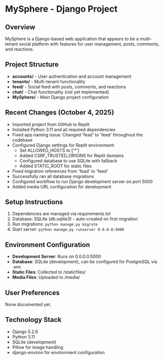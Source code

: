 # MySphere - Django Project

## Overview
MySphere is a Django-based web application that appears to be a multi-tenant social platform with features for user management, posts, comments, and reactions.

## Project Structure
- **accounts/** - User authentication and account management
- **tenants/** - Multi-tenant functionality
- **feed/** - Social feed with posts, comments, and reactions
- **chat/** - Chat functionality (not yet implemented)
- **MySphere/** - Main Django project configuration

## Recent Changes (October 4, 2025)
- Imported project from GitHub to Replit
- Installed Python 3.11 and all required dependencies
- Fixed app naming issue: Changed 'fead' to 'feed' throughout the codebase
- Configured Django settings for Replit environment:
  - Set ALLOWED_HOSTS to ['*']
  - Added CSRF_TRUSTED_ORIGINS for Replit domains
  - Configured database to use SQLite with fallback
  - Added STATIC_ROOT for static files
- Fixed migration references from 'fead' to 'feed'
- Successfully ran all database migrations
- Configured workflow to run Django development server on port 5000
- Added media URL configuration for development

## Setup Instructions
1. Dependencies are managed via requirements.txt
2. Database: SQLite (db.sqlite3) - auto-created on first migration
3. Run migrations: `python manage.py migrate`
4. Start server: `python manage.py runserver 0.0.0.0:5000`

## Environment Configuration
- **Development Server**: Runs on 0.0.0.0:5000
- **Database**: SQLite (development), can be configured for PostgreSQL via .env
- **Static Files**: Collected to /staticfiles/
- **Media Files**: Uploaded to /media/

## User Preferences
None documented yet.

## Technology Stack
- Django 5.2.6
- Python 3.11
- SQLite (development)
- Pillow for image handling
- django-environ for environment configuration
